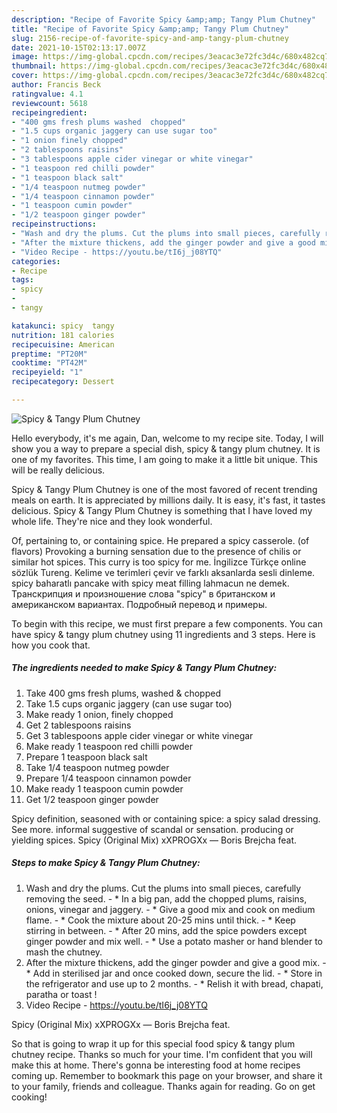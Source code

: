 ```yaml
---
description: "Recipe of Favorite Spicy &amp;amp; Tangy Plum Chutney"
title: "Recipe of Favorite Spicy &amp;amp; Tangy Plum Chutney"
slug: 2156-recipe-of-favorite-spicy-and-amp-tangy-plum-chutney
date: 2021-10-15T02:13:17.007Z
image: https://img-global.cpcdn.com/recipes/3eacac3e72fc3d4c/680x482cq70/spicy-tangy-plum-chutney-recipe-main-photo.jpg
thumbnail: https://img-global.cpcdn.com/recipes/3eacac3e72fc3d4c/680x482cq70/spicy-tangy-plum-chutney-recipe-main-photo.jpg
cover: https://img-global.cpcdn.com/recipes/3eacac3e72fc3d4c/680x482cq70/spicy-tangy-plum-chutney-recipe-main-photo.jpg
author: Francis Beck
ratingvalue: 4.1
reviewcount: 5618
recipeingredient:
- "400 gms fresh plums washed  chopped"
- "1.5 cups organic jaggery can use sugar too"
- "1 onion finely chopped"
- "2 tablespoons raisins"
- "3 tablespoons apple cider vinegar or white vinegar"
- "1 teaspoon red chilli powder"
- "1 teaspoon black salt"
- "1/4 teaspoon nutmeg powder"
- "1/4 teaspoon cinnamon powder"
- "1 teaspoon cumin powder"
- "1/2 teaspoon ginger powder"
recipeinstructions:
- "Wash and dry the plums. Cut the plums into small pieces, carefully removing the seed. * In a big pan, add the chopped plums, raisins, onions, vinegar and jaggery. * Give a good mix and cook on medium flame. * Cook the mixture about 20-25 mins until thick. * Keep stirring in between. * After 20 mins, add the spice powders except ginger powder and mix well. * Use a potato masher or hand blender to mash the chutney."
- "After the mixture thickens, add the ginger powder and give a good mix. * Add in sterilised jar and once cooked down, secure the lid. * Store in the refrigerator and use up to 2 months. * Relish it with bread, chapati, paratha or toast !"
- "Video Recipe - https://youtu.be/tI6j_j08YTQ"
categories:
- Recipe
tags:
- spicy
- 
- tangy

katakunci: spicy  tangy 
nutrition: 181 calories
recipecuisine: American
preptime: "PT20M"
cooktime: "PT42M"
recipeyield: "1"
recipecategory: Dessert

---
```



![Spicy &amp; Tangy Plum Chutney](https://img-global.cpcdn.com/recipes/3eacac3e72fc3d4c/680x482cq70/spicy-tangy-plum-chutney-recipe-main-photo.jpg)

Hello everybody, it's me again, Dan, welcome to my recipe site. Today, I will show you a way to prepare a special dish, spicy &amp; tangy plum chutney. It is one of my favorites. This time, I am going to make it a little bit unique. This will be really delicious.

Spicy &amp; Tangy Plum Chutney is one of the most favored of recent trending meals on earth. It is appreciated by millions daily. It is easy, it's fast, it tastes delicious. Spicy &amp; Tangy Plum Chutney is something that I have loved my whole life. They're nice and they look wonderful.

Of, pertaining to, or containing spice. He prepared a spicy casserole. (of flavors) Provoking a burning sensation due to the presence of chilis or similar hot spices. This curry is too spicy for me. İngilizce Türkçe online sözlük Tureng. Kelime ve terimleri çevir ve farklı aksanlarda sesli dinleme. spicy baharatlı pancake with spicy meat filling lahmacun ne demek. Транскрипция и произношение слова "spicy" в британском и американском вариантах. Подробный перевод и примеры.


To begin with this recipe, we must first prepare a few components. You can have spicy &amp; tangy plum chutney using 11 ingredients and 3 steps. Here is how you cook that.

<!--inarticleads1-->

##### The ingredients needed to make Spicy &amp; Tangy Plum Chutney:

1. Take 400 gms fresh plums, washed &amp; chopped
1. Take 1.5 cups organic jaggery (can use sugar too)
1. Make ready 1 onion, finely chopped
1. Get 2 tablespoons raisins
1. Get 3 tablespoons apple cider vinegar or white vinegar
1. Make ready 1 teaspoon red chilli powder
1. Prepare 1 teaspoon black salt
1. Take 1/4 teaspoon nutmeg powder
1. Prepare 1/4 teaspoon cinnamon powder
1. Make ready 1 teaspoon cumin powder
1. Get 1/2 teaspoon ginger powder


Spicy definition, seasoned with or containing spice: a spicy salad dressing. See more. informal suggestive of scandal or sensation. producing or yielding spices. Spicy (Original Mix) xXPROGXx — Boris Brejcha feat. 

<!--inarticleads2-->

##### Steps to make Spicy &amp; Tangy Plum Chutney:

1. Wash and dry the plums. Cut the plums into small pieces, carefully removing the seed. - * In a big pan, add the chopped plums, raisins, onions, vinegar and jaggery. - * Give a good mix and cook on medium flame. - * Cook the mixture about 20-25 mins until thick. - * Keep stirring in between. - * After 20 mins, add the spice powders except ginger powder and mix well. - * Use a potato masher or hand blender to mash the chutney.
1. After the mixture thickens, add the ginger powder and give a good mix. - * Add in sterilised jar and once cooked down, secure the lid. - * Store in the refrigerator and use up to 2 months. - * Relish it with bread, chapati, paratha or toast !
1. Video Recipe - https://youtu.be/tI6j_j08YTQ


Spicy (Original Mix) xXPROGXx — Boris Brejcha feat. 

So that is going to wrap it up for this special food spicy &amp; tangy plum chutney recipe. Thanks so much for your time. I'm confident that you will make this at home. There's gonna be interesting food at home recipes coming up. Remember to bookmark this page on your browser, and share it to your family, friends and colleague. Thanks again for reading. Go on get cooking!
